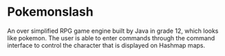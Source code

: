 # Pokemonslash
An over simplified RPG game engine built by Java in grade 12, which looks like pokemon. The user is able to enter commands through the command interface to control the character that is displayed on Hashmap maps.
